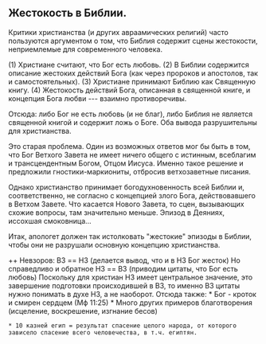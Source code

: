 ## Жестокость в Библии.

Критики христианства (и других авраамических религий) часто пользуются аргументом о том, что Библия содержит сцены жестокости, неприемлемые для современного человека.

(1) Христиане считают, что Бог есть любовь.
(2) В Библии содержится описание жестоких действий Бога (как через пророков и апостолов, так и самостоятельных).
(3) Христиане принимают Библию как Священную книгу.
(4) Жестокость действий Бога, описанная в священной книге, и концепция Бога любви --- взаимно противоречивы.

Отсюда: либо Бог не есть любовь (и не благ), либо Библия не является священной книгой и содержит ложь о Боге. Оба вывода разрушительны для христианства.

Это старая проблема. Один из возможных ответов мог бы быть в том, что Бог Ветхого Завета не имеет ничего общего с истинным, всеблагим и трансцендентным Богом, Отцом Иисуса. Именно такое решение и предложили гностики-маркиониты, отбросив ветхозаветные писания.

Однако христианство принимает богодухновенность всей Библии и, соответственно, не согласно с концепцией злого Бога, действовавшего в Ветхом Завете. Что касается Нового Завета, то сцен, вызывающих схожие вопросы, там значительно меньше. Эпизод в Деяниях, иссохшая смоковница...

Итак, апологет должен так истолковать "жестокие" эпизоды в Библии, чтобы они не разрушали основную концепцию христианства.

++ Невзоров: ВЗ == НЗ (делается вывод, что и в НЗ Бог жесток)
Но справедливо и обратное
             НЗ == ВЗ (приводим цитаты, что Бог есть любовь)
             Поскольку для христиан НЗ имеет центральное значение, это завершение подготовки
             происходившей в ВЗ, то именно ВЗ цитаты нужно 
             понимать в духе НЗ, а не наоборот.
             Отсюда также:
    * Бог - кроток и смирен сердцем (Мф 11:25)
    * Много других примеров благотворения (исцеление, воскрешение, изгнание бесов)
    
    * 10 казней егип = результат спасение целого народа, от которого зависело спасение всего человечества, в т.ч. египтян.


